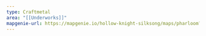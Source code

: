 ```yaml
---
type: Craftmetal
area: "[[Underworks]]"
mapgenie-url: https://mapgenie.io/hollow-knight-silksong/maps/pharloom?locationIds=479157
---
```

